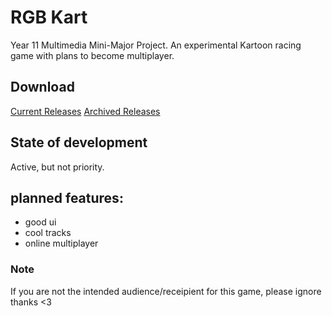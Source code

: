 # RGB Kart
Year 11 Multimedia Mini-Major Project. 
An experimental Kartoon racing game with plans to become multiplayer.

## Download
[Current Releases](https://github.com/Reflective-Glass-Border/RGBKart/releases/)
[Archived Releases](https://github.com/Reflective-Glass-Border/RGBnext/releases/)

## State of development
Active, but not priority.

## planned features:
* good ui
* cool tracks
* online multiplayer

### Note
If you are not the intended audience/receipient for this game, please ignore thanks <3
